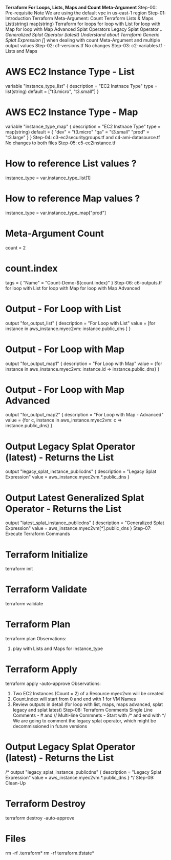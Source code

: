 **Terraform For Loops, Lists, Maps and Count Meta-Argument**
Step-00: Pre-requisite Note
We are using the default vpc in us-east-1 region
Step-01: Introduction
Terraform Meta-Argument: Count
Terraform Lists & Maps
List(string)
map(string)
Terraform for loops
for loop with List
for loop with Map
for loop with Map Advanced
Splat Operators
Legacy Splat Operator .*.
Generalized Splat Operator (latest)
Understand about Terraform Generic Splat Expression [*] when dealing with count Meta-Argument and multiple output values
Step-02: c1-versions.tf
No changes
Step-03: c2-variables.tf - Lists and Maps
# AWS EC2 Instance Type - List
variable "instance_type_list" {
  description = "EC2 Instnace Type"
  type = list(string)
  default = ["t3.micro", "t3.small"]
}


# AWS EC2 Instance Type - Map
variable "instance_type_map" {
  description = "EC2 Instnace Type"
  type = map(string)
  default = {
    "dev" = "t3.micro"
    "qa"  = "t3.small"
    "prod" = "t3.large"
  }
}
Step-04: c3-ec2securitygroups.tf and c4-ami-datasource.tf
No changes to both files
Step-05: c5-ec2instance.tf
# How to reference List values ?
instance_type = var.instance_type_list[1]

# How to reference Map values ?
instance_type = var.instance_type_map["prod"]

# Meta-Argument Count
count = 2

# count.index
  tags = {
    "Name" = "Count-Demo-${count.index}"
  }
Step-06: c6-outputs.tf
for loop with List
for loop with Map
for loop with Map Advanced
# Output - For Loop with List
output "for_output_list" {
  description = "For Loop with List"
  value = [for instance in aws_instance.myec2vm: instance.public_dns ]
}

# Output - For Loop with Map
output "for_output_map1" {
  description = "For Loop with Map"
  value = {for instance in aws_instance.myec2vm: instance.id => instance.public_dns}
}

# Output - For Loop with Map Advanced
output "for_output_map2" {
  description = "For Loop with Map - Advanced"
  value = {for c, instance in aws_instance.myec2vm: c => instance.public_dns}
}

# Output Legacy Splat Operator (latest) - Returns the List
output "legacy_splat_instance_publicdns" {
  description = "Legacy Splat Expression"
  value = aws_instance.myec2vm.*.public_dns
}  

# Output Latest Generalized Splat Operator - Returns the List
output "latest_splat_instance_publicdns" {
  description = "Generalized Splat Expression"
  value = aws_instance.myec2vm[*].public_dns
}
Step-07: Execute Terraform Commands
# Terraform Initialize
terraform init

# Terraform Validate
terraform validate

# Terraform Plan
terraform plan
Observations: 
1) play with Lists and Maps for instance_type

# Terraform Apply
terraform apply -auto-approve
Observations: 
1) Two EC2 Instances (Count = 2) of a Resource myec2vm will be created
2) Count.index will start from 0 and end with 1 for VM Names
3) Review outputs in detail (for loop with list, maps, maps advanced, splat legacy and splat latest)
Step-08: Terraform Comments
Single Line Comments - # and //
Multi-line Commnets - Start with /* and end with */
We are going to comment the legacy splat operator, which might be decommissioned in future versions
# Output Legacy Splat Operator (latest) - Returns the List
/* output "legacy_splat_instance_publicdns" {
  description = "Legacy Splat Expression"
  value = aws_instance.myec2vm.*.public_dns
}  */
Step-09: Clean-Up
# Terraform Destroy
terraform destroy -auto-approve

# Files
rm -rf .terraform*
rm -rf terraform.tfstate*

